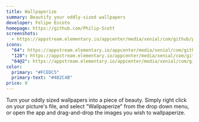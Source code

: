 ```yaml
---
title: Wallpaperize
summary: Beautify your oddly-sized wallpapers
developer: Felipe Escoto
homepage: https://github.com/Philip-Scott
screenshots:
  - https://appstream.elementary.io/appcenter/media/xenial/com/github/philip-scott.wallpaperize.desktop/A58975F654B292F0C9992067760ACC1B/screenshots/image-1_orig.png
icons:
  "64": https://appstream.elementary.io/appcenter/media/xenial/com/github/philip-scott.wallpaperize.desktop/A58975F654B292F0C9992067760ACC1B/icons/64x64/com.github.philip-scott.wallpaperize_com.github.philip-scott.wallpaperize.png
  "128": https://appstream.elementary.io/appcenter/media/xenial/com/github/philip-scott.wallpaperize.desktop/A58975F654B292F0C9992067760ACC1B/icons/128x128/com.github.philip-scott.wallpaperize_com.github.philip-scott.wallpaperize.png
  "64@2": https://appstream.elementary.io/appcenter/media/xenial/com/github/philip-scott.wallpaperize.desktop/A58975F654B292F0C9992067760ACC1B/icons/64x64@2/com.github.philip-scott.wallpaperize_com.github.philip-scott.wallpaperize.png
color:
  primary: "#FCEDC5"
  primary-text: "#482C4B"
price: 0
---
```


<p>Turn your oddly sized wallpapers into a piece of beauty. Simply right click on your picture&apos;s file, and select &quot;Wallpaperize&quot; from the drop down menu, or open the app and drag-and-drop the images you wish to wallpaperize.</p>